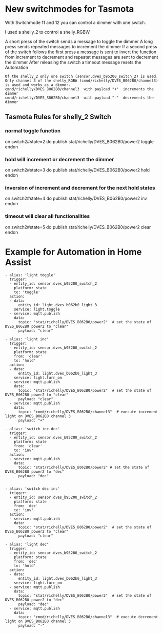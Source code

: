 
# New switchmodes for Tasmota
With Switchmode 11 and 12 you can control a dimmer with one switch.

I used a shelly_2 to control a shelly_RGBW 

A short press of the switch sends a message to toggle the dimmer
A long press sends repeated messages to increment the dimmer
If a second press of the switch follows the first press a message is sent to invert the function from increment to decrement and repeatet messages are sent to decrement the dimmer
After releasing the switch a timeout message resets the Automation 

```
Of the shelly_2 only one switch (sensor.dves_b95200_switch_2) is used. 
Only channel 3 of the shelly_RGBW (cmnd/richelly/DVES_B062B0/channel3) is used and works as a dimmer.
cmnd/richelly/DVES_B062B0/channel3  with payload "+"  increments the dimmer
cmnd/richelly/DVES_B062B0/channel3  with payload "-"  decrements the dimmer
```
## Tasmota Rules for shelly_2 Switch
### normal toggle function
on switch2#state=2 do publish stat/richelly/DVES_B062B0/power2 toggle endon

### hold will increment or decrement the dimmer
on switch2#state=3 do publish stat/richelly/DVES_B062B0/power2 hold endon

### inversion of increment and decrement for the next hold states
on switch2#state=4 do publish stat/richelly/DVES_B062B0/power2 inv endon

### timeout will clear all functionalities
on switch2#state=5 do publish stat/richelly/DVES_B062B0/power2 clear endon

# Example for Automation in Home Assist
```
- alias: 'light toggle'
  trigger:
  - entity_id: sensor.dves_b95200_switch_2
    platform: state
    to: 'toggle'
  action:
  - data:
      entity_id: light.dves_b062b0_light_3
    service: light.toggle
  - service: mqtt.publish
    data: 
      topic: "stat/richelly/DVES_B062B0/power2"  # set the state of DVES_B062B0 power2 to "clear"
      payload: "clear"

- alias: 'light inc'
  trigger:
  - entity_id: sensor.dves_b95200_switch_2
    platform: state
    from: 'clear' 
    to: 'hold'
  action:
  - data:
      entity_id: light.dves_b062b0_light_3
    service: light.turn_on  
  - service: mqtt.publish
    data:
      topic: "stat/richelly/DVES_B062B0/power2"  # set the state of DVES_B062B0 power2 to "clear"
      payload: "clear"
  - service: mqtt.publish
    data:
      topic: "cmnd/richelly/DVES_B062B0/channel3"  # execute increment light on DVES_B062B0 channel 3
      payload: "+"

- alias: 'switch inc dec'
  trigger:
  - entity_id: sensor.dves_b95200_switch_2
    platform: state
    from: 'clear'
    to: 'inv'
  action: 
  - service: mqtt.publish
    data:
      topic: "stat/richelly/DVES_B062B0/power2" # set the state of DVES_B062B0 power2 to "dec"
      payload: "dec"   


- alias: 'switch dec inc'
  trigger:
  - entity_id: sensor.dves_b95200_switch_2
    platform: state
    from: 'dec'
    to: 'inv'
  action:
  - service: mqtt.publish
    data:
      topic: "stat/richelly/DVES_B062B0/power2"  # set the state of DVES_B062B0 power2 to "clear"
      payload: "clear"

- alias: 'light dec'
  trigger:
  - entity_id: sensor.dves_b95200_switch_2
    platform: state
    from: 'dec'
    to: 'hold'
  action:
  - data:
      entity_id: light.dves_b062b0_light_3
    service: light.turn_on    
  - service: mqtt.publish
    data:
      topic: "stat/richelly/DVES_B062B0/power2"  # set the state of DVES_B062B0 power2 to "dec"
      payload: "dec"
  - service: mqtt.publish
    data:
      topic: "cmnd/richelly/DVES_B062B0/channel3"  # execute decrement light on DVES_B062B0 channel 3
      payload: "-"
```
